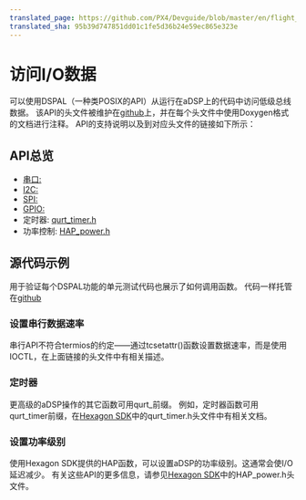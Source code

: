 ```yaml
---
translated_page: https://github.com/PX4/Devguide/blob/master/en/flight_controller/snapdragon_flight_accessing_io_data.md
translated_sha: 95b39d747851dd01c1fe5d36b24e59ec865e323e
---
```


# 访问I/O数据
可以使用DSPAL（一种类POSIX的API）从运行在aDSP上的代码中访问低级总线数据。 该API的头文件被维护在[github](https://github.com/ATLFlight/dspal)上，并在每个头文件中使用Doxygen格式的文档进行注释。 API的支持说明以及到对应头文件的链接如下所示：

## API总览
* [串口:](https://github.com/ATLFlight/dspal/blob/master/include/dev_fs_lib_serial.h)
* [I2C:](https://github.com/ATLFlight/dspal/blob/master/include/dev_fs_lib_i2c.h)
* [SPI:](https://github.com/ATLFlight/dspal/blob/master/include/dev_fs_lib_spi.h) 
* [GPIO:](https://github.com/ATLFlight/dspal/blob/master/include/dev_fs_lib_gpio.h)
* 定时器: [qurt_timer.h](https://developer.qualcomm.com/software/hexagon-dsp-sdk/tools)
* 功率控制: [HAP_power.h](https://developer.qualcomm.com/software/hexagon-dsp-sdk/tools)

## 源代码示例
用于验证每个DSPAL功能的单元测试代码也展示了如何调用函数。
代码一样托管在[github](https://github.com/ATLFlight/dspal/tree/master/test/dspal_tester)

### 设置串行数据速率
串行API不符合termios的约定——通过tcsetattr()函数设置数据速率，而是使用IOCTL，在上面链接的头文件中有相关描述。

### 定时器
更高级的aDSP操作的其它函数可用qurt_前缀。 例如，定时器函数可用qurt_timer前缀，在[Hexagon SDK](https://developer.qualcomm.com/software/hexagon-dsp-sdk/tools)中的qurt_timer.h头文件中有相关文档。

### 设置功率级别
使用Hexagon SDK提供的HAP函数，可以设置aDSP的功率级别。这通常会使I/O延迟减少。
有关这些API的更多信息，请参见[Hexagon SDK](https://developer.qualcomm.com/software/hexagon-dsp-sdk/tools)中的HAP_power.h头文件。

